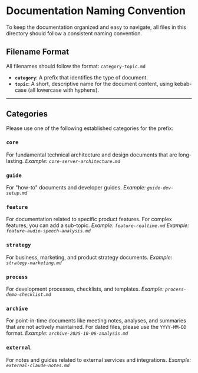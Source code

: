 # Documentation Naming Convention

To keep the documentation organized and easy to navigate, all files in this directory should follow a consistent naming convention.

## Filename Format

All filenames should follow the format: `category-topic.md`

*   **`category`**: A prefix that identifies the type of document.
*   **`topic`**: A short, descriptive name for the document content, using kebab-case (all lowercase with hyphens).

---

## Categories

Please use one of the following established categories for the prefix:

### `core`
For fundamental technical architecture and design documents that are long-lasting.
*Example: `core-server-architecture.md`*

### `guide`
For "how-to" documents and developer guides.
*Example: `guide-dev-setup.md`*

### `feature`
For documentation related to specific product features. For complex features, you can add a sub-topic.
*Example: `feature-realtime.md`*
*Example: `feature-audio-speech-analysis.md`*

### `strategy`
For business, marketing, and product strategy documents.
*Example: `strategy-marketing.md`*

### `process`
For development processes, checklists, and templates.
*Example: `process-demo-checklist.md`*

### `archive`
For point-in-time documents like meeting notes, analyses, and summaries that are not actively maintained. For dated files, please use the `YYYY-MM-DD` format.
*Example: `archive-2025-10-06-analysis.md`*

### `external`
For notes and guides related to external services and integrations.
*Example: `external-claude-notes.md`*
